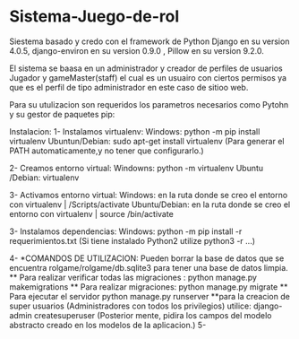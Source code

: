 # Sistema-Juego-de-rol
Siestema basado y credo con el framework de Python Django en su version 4.0.5,  django-environ en su version 0.9.0 , Pillow en su version 9.2.0.


El sistema se baasa en un administrador y creador de perfiles de usuarios Jugador y gameMaster(staff) el cual es un usuairo con ciertos permisos ya que es el perfil de tipo administrador en este caso de sitioo web.



Para su utulizacion son requeridos los parametros necesarios como Pytohn y su gestor de paquetes pip:

Instalacion:
1- Instalamos virtualenv:    Windows: python -m pip install virtualenv
                          Ubuntun/Debian: sudo apt-get install virtualenv (Para generar el PATH automaticamente,y no tener que configurarlo.)
                          
2- Creamos entorno virtual:  Windowns: python -m virtualenv <nombre del entorno>
                             Ubuntu /Debian: virtualenv <nombre del entorno>
                             
3- Activamos entorno virtual:  Windows: en la ruta donde se creo el entorno con virtualenv | <nombre del entorno>/Scripts/activate
                               Ubuntu/Debian: en la ruta donde se creo el entorno con virtualenv | source <nombre del entorno>/bin/activate
                             
3- Instalamos dependencias:  Windows: python -m pip install -r requerimientos.txt (Si tiene instalado Python2 utilize python3 -r ...)

4- *COMANDOS DE UTILIZACION: 
              Pueden borrar la base de datos que se encuentra rolgame/rolgame/db.sqlite3 para tener una base de datos limpia.
              ** Para realizar verificar todas las migraciones : python manage.py makemigrations
              ** Para realizar migraciones: python manage.py migrate
              ** Para ejecutar el servidor python manage.py runserver
              **para la creacion de super usuarios (Administradores con todos los privilegios) utilice:  django-admin createsuperuser
               (Posterior mente, pidira los campos del modelo abstracto creado en los modelos de la aplicacion.)
5- 
            


                          
